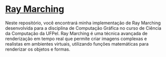 # [Ray Marching](https://ray-marching-xi.vercel.app/)

Neste repositório, você encontrará minha implementação de Ray Marching desenvolvida  para a disciplina de Computação Gráfica no curso de Ciência da Computação da UFPel. Ray Marching é uma técnica avançada de renderização em tempo real que permite criar imagens complexas e realistas em ambientes virtuais, utilizando funções matemáticas para renderizar os objetos e formas.
